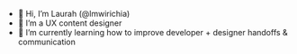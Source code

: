 - 👋 Hi, I’m Laurah (@lmwirichia)
- 👀 I’m a UX content designer 
- 🌱 I’m currently learning how to improve developer + designer handoffs & communication

<!---
Lmwirichia/Lmwirichia is a ✨ special ✨ repository because its `README.md` (this file) appears on your GitHub profile.
You can click the Preview link to take a look at your changes.
--->
